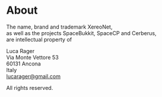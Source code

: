 About
=====

The name, brand and trademark XereoNet, <br/>
as well as the projects SpaceBukkit, SpaceCP and Cerberus, <br/>
are intellectual property of <br/>

Luca Rager <br/>
Via Monte Vettore 53 <br/>
60131 Ancona <br/>
Italy <br/>
<lucarager@gmail.com> <br/>


All rights reserved.

